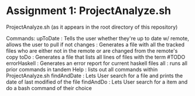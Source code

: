 # Assignment 1: ProjectAnalyze.sh
ProjectAnalyze.sh (as it appears in the root directory of this repository)

Commands:
     upToDate : Tells the user whether they're up to date w/ remote, allows the user to pull if not
     changes : Generates a file with all the tracked files who are either not in the remote or are changed from the remote's copy 
     toDo : Generates a file that lists all lines of files with the term #TODO 
     errorHaskell : Generates an error report for current haskell files 
     all : runs all prior commands in tandem 
     Help : lists out all commands within ProjectAnalyze.sh
     findAndDate : Lets User search for a file and prints the date of last modified of the file
     findAndDo : Lets User search for a item and do a bash command of their choice